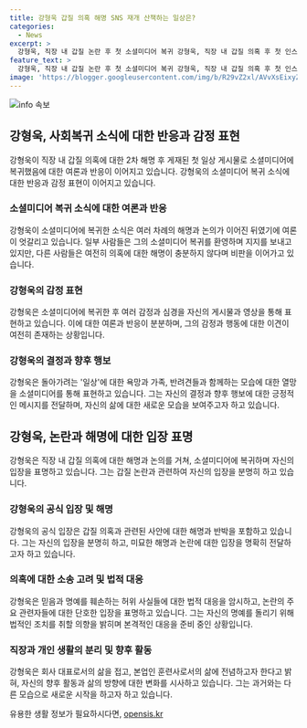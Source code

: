 ```yaml
---
title: 강형욱 갑질 의혹 해명 SNS 재개 산책하는 일상은?
categories:
  - News
excerpt: >
  강형욱, 직장 내 갑질 논란 후 첫 소셜미디어 복귀 강형욱, 직장 내 갑질 의혹 후 첫 인스타그램 업데이트. 반려견 사진과 함께 “산책은 가고 싶은데 비는 맞기 싫은 개” 글 올려 관심을 끌었다. 갑질 여부를 부인하며 사과하고, 허위 사실 유포자에 대한 법적 대응을 예고하며 회사 대표로서의 삶을 접고 훈련사로서의 삶에 전념하겠다고 전했다.
feature_text: >
  강형욱, 직장 내 갑질 논란 후 첫 소셜미디어 복귀 강형욱, 직장 내 갑질 의혹 후 첫 인스타그램 업데이트. 반려견 사진과 함께 “산책은 가고 싶은데 비는 맞기 싫은 개” 글 올려 관심을 끌었다. 갑질 여부를 부인하며 사과하고, 허위 사실 유포자에 대한 법적 대응을 예고하며 회사 대표로서의 삶을 접고 훈련사로서의 삶에 전념하겠다고 전했다.
image: 'https://blogger.googleusercontent.com/img/b/R29vZ2xl/AVvXsEixyZcFfHzMRdzZMjFBmAUKJYCLCGyLL1o632UiGVXcaFdKo_bkvkuCioo0uUKlGfBVcT3P84aROyZIXSBEx3Aw5nCQ3pTgDom1WDC4m8eifvWiAmWEEVb4x6G_l8C0QH225ldMjyaFvpxGEBGNO37VmDTDMHGhJPq73UglMfDca1-0aw/s1600/blogspot.png'
---
```


<p><img src="https://blogger.googleusercontent.com/img/b/R29vZ2xl/AVvXsEixyZcFfHzMRdzZMjFBmAUKJYCLCGyLL1o632UiGVXcaFdKo_bkvkuCioo0uUKlGfBVcT3P84aROyZIXSBEx3Aw5nCQ3pTgDom1WDC4m8eifvWiAmWEEVb4x6G_l8C0QH225ldMjyaFvpxGEBGNO37VmDTDMHGhJPq73UglMfDca1-0aw/s1600/blogspot.png" alt="info 속보" /></p>

<h2>강형욱, 사회복귀 소식에 대한 반응과 감정 표현</h2>

<p data-ke-size="size16">강형욱이 직장 내 갑질 의혹에 대한 2차 해명 후 게재된 첫 일상 게시물로 소셜미디어에 복귀했음에 대한 여론과 반응이 이어지고 있습니다. 강형욱의 소셜미디어 복귀 소식에 대한 반응과 감정 표현이 이어지고 있습니다.</p>

<h3>소셜미디어 복귀 소식에 대한 여론과 반응</h3>

<p data-ke-size="size16">강형욱이 소셜미디어에 복귀한 소식은 여러 차례의 해명과 논의가 이어진 뒤였기에 여론이 엇갈리고 있습니다. 일부 사람들은 그의 소셜미디어 복귀를 환영하며 지지를 보내고 있지만, 다른 사람들은 여전히 의혹에 대한 해명이 충분하지 않다며 비판을 이어가고 있습니다.</p>

<h3>강형욱의 감정 표현</h3>

<p data-ke-size="size16">강형욱은 소셜미디어에 복귀한 후 여러 감정과 심경을 자신의 게시물과 영상을 통해 표현하고 있습니다. 이에 대한 여론과 반응이 분분하며, 그의 감정과 행동에 대한 이견이 여전히 존재하는 상황입니다.</p>

<h3>강형욱의 결정과 향후 행보</h3>

<p data-ke-size="size16">강형욱은 돌아가려는 '일상'에 대한 욕망과 가족, 반려견들과 함께하는 모습에 대한 열망을 소셜미디어를 통해 표현하고 있습니다. 그는 자신의 결정과 향후 행보에 대한 긍정적인 메시지를 전달하며, 자신의 삶에 대한 새로운 모습을 보여주고자 하고 있습니다.</p>

<h2>강형욱, 논란과 해명에 대한 입장 표명</h2>

<p data-ke-size="size16">강형욱은 직장 내 갑질 의혹에 대한 해명과 논의를 거쳐, 소셜미디어에 복귀하며 자신의 입장을 표명하고 있습니다. 그는 갑질 논란과 관련하여 자신의 입장을 분명히 하고 있습니다.</p>

<h3>강형욱의 공식 입장 및 해명</h3>

<p data-ke-size="size16">강형욱의 공식 입장은 갑질 의혹과 관련된 사안에 대한 해명과 반박을 포함하고 있습니다. 그는 자신의 입장을 분명히 하고, 미묘한 해명과 논란에 대한 입장을 명확히 전달하고자 하고 있습니다.</p>

<h3>의혹에 대한 소송 고려 및 법적 대응</h3>

<p data-ke-size="size16">강형욱은 믿음과 명예를 훼손하는 허위 사실들에 대한 법적 대응을 암시하고, 논란의 주요 관련자들에 대한 단호한 입장을 표명하고 있습니다. 그는 자신의 명예를 돌리기 위해 법적인 조치를 취할 의향을 밝히며 본격적인 대응을 준비 중인 상황입니다.</p>

<h3>직장과 개인 생활의 분리 및 향후 활동</h3>

<p data-ke-size="size16">강형욱은 회사 대표로서의 삶을 접고, 본업인 훈련사로서의 삶에 전념하고자 한다고 밝혀, 자신의 향후 활동과 삶의 방향에 대한 변화를 시사하고 있습니다. 그는 과거와는 다른 모습으로 새로운 시작을 하고자 하고 있습니다.</p>
유용한 생활 정보가 필요하시다면, <a href="https://opensis.kr" rel="dofollow">opensis.kr</a>


